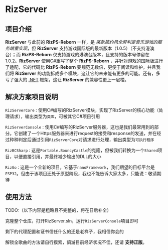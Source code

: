 # RizServer
## 项目介绍
**RizServer** 与此前的 **RizPS-Reborn** 一样，是 *某款简约风全屏判定音乐游戏的服务端重实现*，但 **RizServer** 支持游戏国际版的最新版本（1.0.5）（不支持港澳台）；而 **RizPS-Reborn** 仅支持游戏的港澳台版本，且支持的版本号停留在1.0.2。**RizServer** 使用C#重写了整个 **RizPS-Reborn** ，并针对游戏的国际版进行了适配，它的代码比 **RizPS-Reborn** 要规范无数倍，更便于阅读和维护，并且我们将 **RizServer** 的功能拆成多个模块，这让它的未来能有更多的可能。还有，多亏了强大的 [.NET](dot.net) 框架，这让 **RizServer** 的兼容性更上一层楼。
## 解决方案项目说明
`RizServerCore` : 使用C#编写的RizServer模块，实现了RizServer的核心功能（处理请求），输出类型为`类库`，可被其它C#项目引用

`RizServerConsole` : 使用C#编写的RizServer服务器，这也是我们最常用到的部分。它创建了一个Https服务器来进行request的接受和response的发送，并在经过种种判定后通过引用`RizServerCore`对请求进行处理，输出类型为`可执行程序`

`RizBCSharp` : 这是`Portable.BouncyCastle`的克隆，但被我们转换为一个`Shared`项目，以便直接引用，并最终减少输出的DLL的大小

`RizGo` : 这是一个全新的项目，它基于`nanoFramework`，我们期望的目标平台是`ESP32`。但由于该项目还处于原型阶段，我也不能告诉大家太多，只能说：敬请期待
## 使用方法
TODO:（以下内容是粗略且不完整的，将在日后补全）

克隆整个仓库，打开RizServer.sln，运行`RizServerConsole`项目即可

剩下的代理配置和证书信任什么的还是老样子，我相信你会的

解锁全歌曲的方法请自行摸索，鸽游目前经济状况不佳，还请 **支持正版**。